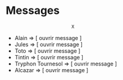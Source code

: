 # Messages
                            X

-  Alain => [ ouvrir message ]
-  Jules => [ ouvrir message ]
- Toto => [ ouvrir message ]
- Tintin => [ ouvrir message ]
- Tryphon Tournesol => [ ouvrir message ]
- Alcazar => [ ouvrir message ]
